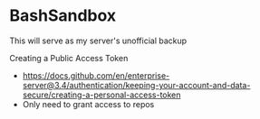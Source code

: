 # BashSandbox

This will serve as my server's unofficial backup

Creating a Public Access Token
- https://docs.github.com/en/enterprise-server@3.4/authentication/keeping-your-account-and-data-secure/creating-a-personal-access-token
- Only need to grant access to repos
